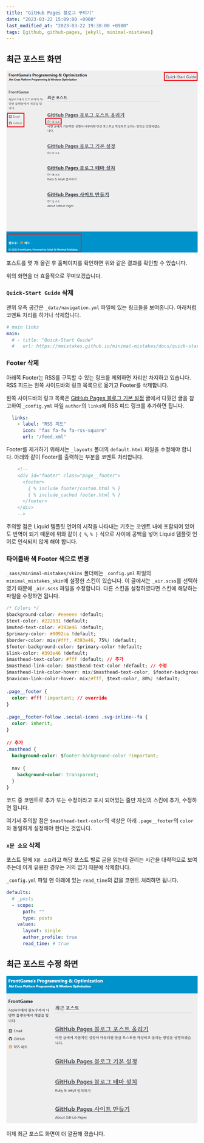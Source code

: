 ```yaml
---
title: "GitHub Pages 블로그 꾸미기"
date: "2023-03-22 15:09:00 +0900"
last_modified_at: "2023-03-22 19:38:00 +0900"
tags: [github, github-pages, jekyll, minimal-mistakes]
---
```

## 최근 포스트 화면

![GitHub Pages 최근 포스트](/assets/images/github-pages-recent-posts.png)

포스트를 몇 개 올린 후 홈페이지를 확인하면 위와 같은 결과를 확인할 수 있습니다.

위의 화면을 더 효율적으로 꾸며보겠습니다.

### `Quick-Start Guide` 삭제

맨위 우측 공간은 `_data/navigation.yml` 파일에 있는 링크들을 보여줍니다. 아래처럼 코멘트 처리를 하거나 삭제합니다.

```yml
# main links
main:
  # - title: "Quick-Start Guide"
  #   url: https://mmistakes.github.io/minimal-mistakes/docs/quick-start-guide/
```

### Footer 삭제

아래쪽 Footer는 RSS를 구독할 수 있는 링크를 제외하면 자리만 차지하고 있습니다. RSS 피드는 왼쪽 사이드바의 링크 목록으로 옮기고 Footer를 삭제합니다.

왼쪽 사이드바의 링크 목록은 [GitHub Pages 블로그 기본 설정](http://localhost:4000/github/github-pages/github-pages-blog-config/#site-author) 글에서 다뤘던 글을 참고하여 `_config.yml` 파일 `author`의 `links`에 RSS 피드 링크를 추가하면 됩니다.

```yml
  links:
    - label: "RSS 피드"
      icon: "fas fa-fw fa-rss-square"
      url: "/feed.xml"
```

Footer를 제거하기 위해서는 `_layouts` 폴더의 `default.html` 파일을 수정해야 합니다. 아래와 같이 Footer를 출력하는 부분을 코멘트 처리합니다. 

```html
    <!--
    <div id="footer" class="page__footer">
      <footer>
        { % include footer/custom.html % }
        { % include_cached footer.html % }
      </footer>
    </div>
    -->
```
주의할 점은 Liquid 템플릿 언어의 시작을 나타내는 기호는 코멘트 내에 포함되어 있어도 번역이 되기 때문에 위와 같이 `{ %`, `% }` 식으로 사이에 공백을 넣어 Liquid 템플릿 언어로 인식되지 않게 해야 합니다.

### 타이틀바 색 Footer 색으로 변경

`_sass/minimal-mistakes/skins` 폴더에는 `_config.yml` 파일의 `minimal_mistakes_skin`에 설정한 스킨이 있습니다. 이 글에서는 `_air.scss`를 선택하였기 때문에 `_air.scss` 파일을 수정합니다. 다른 스킨을 설정하였다면 스킨에 해당하는 파일을 수정하면 됩니다.

```css
/* Colors */
$background-color: #eeeeee !default;
$text-color: #222831 !default;
$muted-text-color: #393e46 !default;
$primary-color: #0092ca !default;
$border-color: mix(#fff, #393e46, 75%) !default;
$footer-background-color: $primary-color !default;
$link-color: #393e46 !default;
$masthead-text-color: #fff !default; // 추가
$masthead-link-color: $masthead-text-color !default; // 수정
$masthead-link-color-hover: mix($masthead-text-color, $footer-background-color, 85%) !default; // 수정
$navicon-link-color-hover: mix(#fff, $text-color, 80%) !default;

.page__footer {
  color: #fff !important; // override
}

.page__footer-follow .social-icons .svg-inline--fa {
  color: inherit;
}

// 추가
.masthead {
  background-color: $footer-background-color !important;

  nav {
    background-color: transparent;
  }
}
```
코드 중 코멘트로 추가 또는 수정이라고 표시 되어있는 줄만 자신의 스킨에 추가, 수정하면 됩니다.

여기서 주의할 점은 `$masthead-text-color`의 색상은 아래 `.page__footer`의 `color`와 동일하게 설정해야 한다는 것입니다.

### `x분 소요` 삭제

포스트 밑에 `X분 소요`라고 해당 포스트 별로 글을 읽는데 걸리는 시간을 대략적으로 보여주는데 이게 유용한 경우는 거의 없기 때문에 삭제합니다.

`_config.yml` 파일 맨 아래에 있는 `read_time`의 값을 코멘트 처리하면 됩니다.

```yml
defaults:
  # _posts
  - scope:
      path: ""
      type: posts
    values:
      layout: single
      author_profile: true
      read_time: # true
```

## 최근 포스트 수정 화면

![GitHub Pages 최근 포스트 수정](/assets/images/github-pages-blog-home-edited.png)

이제 최근 포스트 화면이 더 깔끔해 졌습니다.